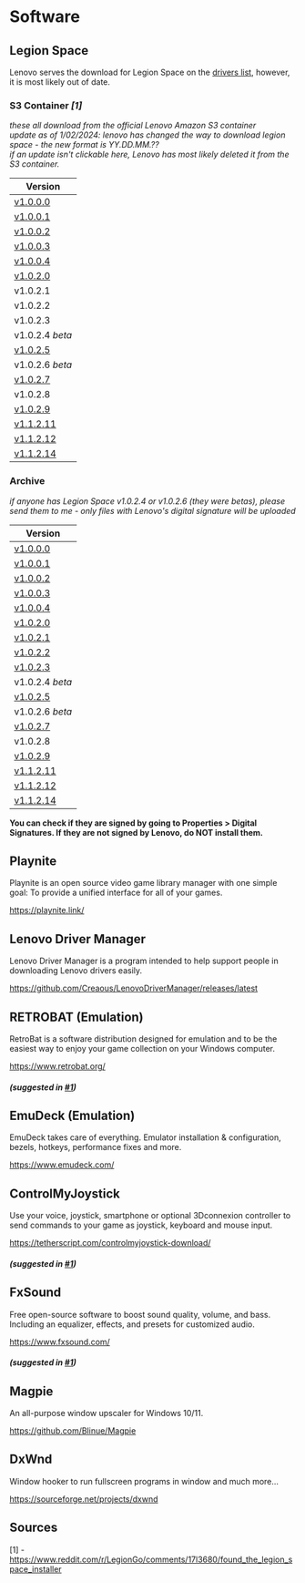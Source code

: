 # Software

## Legion Space

Lenovo serves the download for Legion Space on the [drivers list](https://pcsupport.lenovo.com/us/en/products/laptops-and-netbooks/legion-series/legion-go-8apu1/downloads/driver-list/component?name=Software+and+Utilities&id=156BE23F-B536-4320-B35C-2F67EBDD9242), however, it is most likely out of date.

### S3 Container _[1]_

_these all download from the official Lenovo Amazon S3 container_
<br/>
_update as of 1/02/2024: lenovo has changed the way to download legion space - the new format is YY.DD.MM.??_
<br/>
_if an update isn't clickable here, Lenovo has most likely deleted it from the S3 container._

| Version                                                                            |
| ---------------------------------------------------------------------------------- |
| [v1.0.0.0](https://s3.service.lenovo.com/legion/cms/v01.00.00.00/legionspace.exe)  |
| [v1.0.0.1](https://s3.service.lenovo.com/legion/cms/v01.00.00.01/legionspace.exe)  |
| [v1.0.0.2](https://s3.service.lenovo.com/legion/cms/v01.00.00.02/legionspace.exe)  |
| [v1.0.0.3](https://s3.service.lenovo.com/legion/cms/v01.00.00.03/legionspace.exe)  |
| [v1.0.0.4](https://s3.service.lenovo.com/legion/cms/v01.00.00.04/legionspace.exe)  |
| [v1.0.2.0](https://s3.service.lenovo.com/legion/cms/v01.00.02.00/legionspace.exe)  |
| v1.0.2.1                                                                           |
| v1.0.2.2                                                                           |
| v1.0.2.3                                                                           |
| v1.0.2.4 _beta_                                                                    |
| [v1.0.2.5](https://s3.service.lenovo.com/legion/cms/v01.00.02.05/legionspace.exe)  |
| v1.0.2.6 _beta_                                                                    |
| [v1.0.2.7](https://s3.service.lenovo.com/legion/cms/v24.01.31.01/legionspace.exe)  |
| v1.0.2.8                                                                           |
| [v1.0.2.9](https://s3.service.lenovo.com/legion/cms/v24.04.09.01/legionspace.exe)  |
| [v1.1.2.11](https://s3.service.lenovo.com/legion/cms/v24.06.26.01/legionspace.exe) |
| [v1.1.2.12](https://s3.service.lenovo.com/legion/cms/v24.08.09.01/legionspace.exe) |
| [v1.1.2.14](https://s3.service.lenovo.com/legion/cms/v24.08.29.01/legionspace.exe) |

### Archive

_if anyone has Legion Space v1.0.2.4 or v1.0.2.6 (they were betas), please send them to me - only files with Lenovo's digital signature will be uploaded_

| Version                                                                                |
| -------------------------------------------------------------------------------------- |
| [v1.0.0.0](https://archive.creaous.net/lenovo/legion-space/v1.0.0.0/legionspace.exe)   |
| [v1.0.0.1](https://archive.creaous.net/lenovo/legion-space/v1.0.0.1/legionspace.exe)   |
| [v1.0.0.2](https://archive.creaous.net/lenovo/legion-space/v1.0.0.2/legionspace.exe)   |
| [v1.0.0.3](https://archive.creaous.net/lenovo/legion-space/v1.0.0.3/legionspace.exe)   |
| [v1.0.0.4](https://archive.creaous.net/lenovo/legion-space/v1.0.0.4/legionspace.exe)   |
| [v1.0.2.0](https://archive.creaous.net/lenovo/legion-space/v1.0.2.0/legionspace.exe)   |
| [v1.0.2.1](https://archive.creaous.net/lenovo/legion-space/v1.0.2.1/legionspace.exe)   |
| [v1.0.2.2](https://archive.creaous.net/lenovo/legion-space/v1.0.2.2/legionspace.exe)   |
| [v1.0.2.3](https://archive.creaous.net/lenovo/legion-space/v1.0.2.3/legionspace.exe)   |
| v1.0.2.4 _beta_                                                                        |
| [v1.0.2.5](https://archive.creaous.net/lenovo/legion-space/v1.0.2.5/legionspace.exe)   |
| v1.0.2.6 _beta_                                                                        |
| [v1.0.2.7](https://archive.creaous.net/lenovo/legion-space/v1.0.2.7/legionspace.exe)   |
| v1.0.2.8                                                                               |
| [v1.0.2.9](https://archive.creaous.net/lenovo/legion-space/v1.0.2.9/legionspace.exe)   |
| [v1.1.2.11](https://archive.creaous.net/lenovo/legion-space/v1.1.2.11/legionspace.exe) |
| [v1.1.2.12](https://archive.creaous.net/lenovo/legion-space/v1.1.2.12/legionspace.exe) |
| [v1.1.2.14](https://archive.creaous.net/lenovo/legion-space/v1.1.2.14/legionspace.exe) |

**You can check if they are signed by going to Properties > Digital Signatures. If they are not signed by Lenovo, do NOT install them.**

## Playnite

Playnite is an open source video game library manager with one simple goal: To provide a unified interface for all of your games.

https://playnite.link/

## Lenovo Driver Manager

Lenovo Driver Manager is a program intended to help support people in downloading Lenovo drivers easily.

https://github.com/Creaous/LenovoDriverManager/releases/latest

## RETROBAT (Emulation)

RetroBat is a software distribution designed for emulation and to be the easiest way to enjoy your game collection on your Windows computer.

https://www.retrobat.org/

##### (suggested in [#1](https://github.com/Creaous/Legion-Go-Resources/issues/1))

## EmuDeck (Emulation)

EmuDeck takes care of everything. Emulator installation & configuration, bezels, hotkeys, performance fixes and more.

https://www.emudeck.com/

## ControlMyJoystick

Use your voice, joystick, smartphone or optional 3Dconnexion controller to send commands to your game as joystick, keyboard and mouse input.

https://tetherscript.com/controlmyjoystick-download/

##### (suggested in [#1](https://github.com/Creaous/Legion-Go-Resources/issues/1))

## FxSound

Free open-source software to boost sound quality, volume, and bass. Including an equalizer, effects, and presets for customized audio.

https://www.fxsound.com/

##### (suggested in [#1](https://github.com/Creaous/Legion-Go-Resources/issues/1))

## Magpie

An all-purpose window upscaler for Windows 10/11.

https://github.com/Blinue/Magpie

## DxWnd

Window hooker to run fullscreen programs in window and much more...

https://sourceforge.net/projects/dxwnd

## Sources

[1] - https://www.reddit.com/r/LegionGo/comments/17l3680/found_the_legion_space_installer
